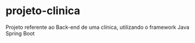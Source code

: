 # projeto-clinica
Projeto referente ao Back-end de uma clínica, utilizando o framework Java Spring Boot
